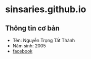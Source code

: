 # sinsaries.github.io
## Thông tin cơ bản
- Tên: Nguyễn Trọng Tất Thành
- Năm sinh: 2005
- [facebook](fb.com/tatthanh.nguyentrong)
